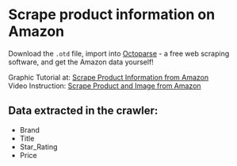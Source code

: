 # Scrape product information on Amazon
Download the `.otd` file, import into [Octoparse](https://www.octoparse.com/) - a free web scraping software, and get the Amazon data yourself!

Graphic Tutorial at: [Scrape Product Information from Amazon](https://www.octoparse.com/tutorial-7/scrape-product-information-from-amazon)<br>
Video Instruction: [Scrape Product and Image from Amazon](https://youtu.be/vEGFe6shbac)


## Data extracted in the crawler: <br>
 * Brand
 * Title
 * Star_Rating
 * Price

